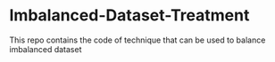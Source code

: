 # Imbalanced-Dataset-Treatment
This repo contains the code of technique that can be used to balance imbalanced dataset
